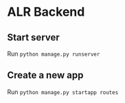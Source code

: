 # ALR Backend

## Start server
Run `python manage.py runserver`  

## Create a new app
Run `python manage.py startapp routes`  
